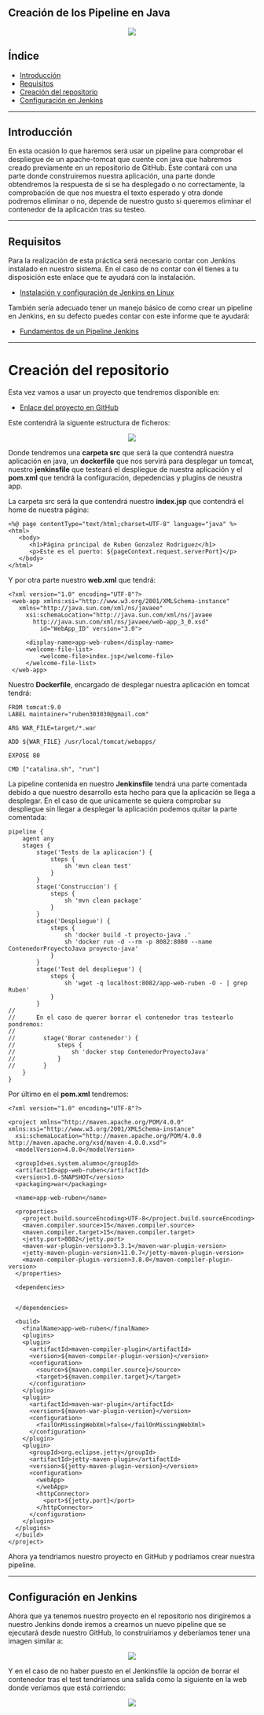 ## Creación de los Pipeline en Java

<div align="center">
    <img src="../Imágenes/Creación de los Pipeline en Java/Portada.png"/>
</div>

## Índice

- [Introducción]()
- [Requisitos]()
- [Creación del repositorio]()
- [Configuración en Jenkins]()

---

## Introducción

En esta ocasión lo que haremos será usar un pipeline para comprobar el despliegue de un apache-tomcat que cuente con java que habremos creado previamente en un repositorio de GitHub. Este contará con una parte donde construiremos nuestra aplicación, una parte donde obtendremos la respuesta de si se ha desplegado o no correctamente, la comprobación de que nos muestra el texto esperado y otra donde podremos eliminar o no, depende de nuestro gusto si queremos eliminar el contenedor de la aplicación tras su testeo.

---

## Requisitos

Para la realización de esta práctica será necesario contar con Jenkins instalado en nuestro sistema. En el caso de no contar con él tienes a tu disposición este enlace que te ayudará con la instalación.

- [Instalación y configuración de Jenkins en Linux](https://github.com/RubenGonz/Despliegues/blob/main/Jenkins/Instalaci%C3%B3n%20y%20configuraci%C3%B3n%20de%20Jenkins%20en%20Linux.md)

También sería adecuado tener un manejo básico de como crear un pipeline en Jenkins, en su defecto puedes contar con este informe que te ayudará:

- [Fundamentos de un Pipeline Jenkins](https://github.com/RubenGonz/Despliegues/blob/main/Jenkins/Fundamentos%20de%20un%20Pipeline%20Jenkins.md)

---

# Creación del repositorio

Esta vez vamos a usar un proyecto que tendremos disponible en:

- [Enlace del proyecto en GitHub](https://github.com/RubenGonz/Proyecto-java.git)

Este contendrá la siguente estructura de ficheros:

<div align="center">
    <img src="../Imágenes/Creación de los Pipeline en Java/EstructuraFicheros.png"/>
</div>

Donde tendremos una __carpeta src__ que será la que contendrá nuestra aplicación en java, un __dockerfile__ que nos servirá para desplegar un tomcat, nuestro __jenkinsfile__ que testeará el despliegue de nuestra aplicación y el __pom.xml__ que tendrá la configuración, depedencias y plugins de neustra app.

La carpeta src será la que contendrá nuestro __index.jsp__ que contendrá el home de nuestra página:

```
<%@ page contentType="text/html;charset=UTF-8" language="java" %>
<html>
   <body>
      <h1>Página principal de Ruben Gonzalez Rodriguez</h1>
      <p>Este es el puerto: ${pageContext.request.serverPort}</p>
   </body>
</html>
```

Y por otra parte nuestro __web.xml__ que tendrá:

```
<?xml version="1.0" encoding="UTF-8"?>
 <web-app xmlns:xsi="http://www.w3.org/2001/XMLSchema-instance" 
   xmlns="http://java.sun.com/xml/ns/javaee" 
     xsi:schemaLocation="http://java.sun.com/xml/ns/javaee 
       http://java.sun.com/xml/ns/javaee/web-app_3_0.xsd" 
         id="WebApp_ID" version="3.0">
 
     <display-name>app-web-ruben</display-name>
     <welcome-file-list>
         <welcome-file>index.jsp</welcome-file>
     </welcome-file-list>
 </web-app>
```

Nuestro __Dockerfile__, encargado de desplegar nuestra aplicación en tomcat tendrá:

```
FROM tomcat:9.0
LABEL maintainer="ruben303030@gmail.com"

ARG WAR_FILE=target/*.war

ADD ${WAR_FILE} /usr/local/tomcat/webapps/

EXPOSE 80

CMD ["catalina.sh", "run"]
```

La pipeline contenida en nuestro __Jenkinsfile__ tendrá una parte comentada debido a que nuestro desarrollo esta hecho para que la aplicación se llega a desplegar. En el caso de que unicamente se quiera comprobar su despliegue sin llegar a desplegar la aplicación podemos quitar la parte comentada:

```
pipeline {
    agent any
    stages {
        stage('Tests de la aplicacion') {
            steps {
                sh 'mvn clean test'
            }
        }
        stage('Construccion') {
            steps {
                sh 'mvn clean package'
            }
        }
        stage('Despliegue') {
            steps {
                sh 'docker build -t proyecto-java .'
                sh 'docker run -d --rm -p 8082:8080 --name ContenedorProyectoJava proyecto-java'
            }
        }
        stage('Test del despliegue') {
            steps {
                sh 'wget -q localhost:8082/app-web-ruben -O - | grep Ruben'
            }
        }
//
//      En el caso de querer borrar el contenedor tras testearlo pondremos:
//
//        stage('Borar contenedor') {  
//            steps {
//                sh 'docker stop ContenedorProyectoJava'  
//            }
//        }
    }
}
```

Por último en el __pom.xml__ tendremos:

```
<?xml version="1.0" encoding="UTF-8"?>

<project xmlns="http://maven.apache.org/POM/4.0.0" xmlns:xsi="http://www.w3.org/2001/XMLSchema-instance"
  xsi:schemaLocation="http://maven.apache.org/POM/4.0.0 http://maven.apache.org/xsd/maven-4.0.0.xsd">
  <modelVersion>4.0.0</modelVersion>

  <groupId>es.system.alumno</groupId>
  <artifactId>app-web-ruben</artifactId>
  <version>1.0-SNAPSHOT</version>
  <packaging>war</packaging>

  <name>app-web-ruben</name>

  <properties>
    <project.build.sourceEncoding>UTF-8</project.build.sourceEncoding>
    <maven.compiler.source>15</maven.compiler.source>
    <maven.compiler.target>15</maven.compiler.target>
    <jetty.port>8082</jetty.port>
    <maven-war-plugin-version>3.3.1</maven-war-plugin-version>
    <jetty-maven-plugin-version>11.0.7</jetty-maven-plugin-version>
    <maven-compiler-plugin-version>3.8.0</maven-compiler-plugin-version>
  </properties>

  <dependencies>
  
  
  </dependencies>

  <build>
    <finalName>app-web-ruben</finalName>
    <plugins>
    <plugin>
      <artifactId>maven-compiler-plugin</artifactId>
      <version>${maven-compiler-plugin-version}</version>
      <configuration>
        <source>${maven.compiler.source}</source>
        <target>${maven.compiler.target}</target>
      </configuration>
    </plugin>
    <plugin>
      <artifactId>maven-war-plugin</artifactId>
      <version>${maven-war-plugin-version}</version>
      <configuration>
        <failOnMissingWebXml>false</failOnMissingWebXml>
      </configuration>
    </plugin>
    <plugin>
      <groupId>org.eclipse.jetty</groupId>
      <artifactId>jetty-maven-plugin</artifactId>
      <version>${jetty-maven-plugin-version}</version>
      <configuration>
        <webApp>
        </webApp>
        <httpConnector>
          <port>${jetty.port}</port>
        </httpConnector>
      </configuration>
    </plugin>
  </plugins>
  </build>
</project>
```

Ahora ya tendriamos nuestro proyecto en GitHub y podriamos crear nuestra pipeline.

---

## Configuración en Jenkins

Ahora que ya tenemos nuestro proyecto en el repositorio nos dirigiremos a nuestro Jenkins donde iremos a crearnos un nuevo pipeline que se ejecutará desde nuestro GitHub, lo construiriamos y deberíamos tener una imagen similar a:

<div align="center">
    <img src="../Imágenes/Creación de los Pipeline en Java/SalidaTest.png"/>
</div>

Y en el caso de no haber puesto en el Jenkinsfile la opción de borrar el contenedor tras el test tendríamos una salida como la siguiente en la web donde veríamos que está corriendo:

<div align="center">
    <img src="../Imágenes/Creación de los Pipeline en Java/SalidaWeb.png"/>
</div>
